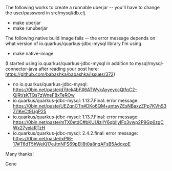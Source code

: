 The following works to create a runnable uberjar -- you'll have to change the user/password in src/mysql/db.clj.

- make uberjar
- make runuberjar

The following native build image fails -- the error message depends on what version of io.quarkus/quarkus-jdbc-mysql library I'm using.

- make native-image

(I started using io.quarkus/quarkus-jdbc-mysql in addition to mysql/mysql-connector-java after reading your post here: https://github.com/babashka/babashka/issues/372)

- no io.quarkus/quarkus-jdbc-mysql: https://0bin.net/paste/d7dek4bF#6ATWykAyyeyccQtfqC2-QjRt/sKTQs7zWneF8xTeROw
- io.quarkus/quarkus-jdbc-mysql: 1.13.7.Final: error message: https://0bin.net/paste/UEZqnCTn#DKo6QM+antsyZEsNBaxzZPp7KVhS3Zi1KeCt9LigP25
- io.quarkus/quarkus-jdbc-mysql: 1.13.7.Final: error message: https://0bin.net/paste/mTX0etdC#bKUUizjIY6qbIlyIFo3vwp2P9Gp6zgCWx27yelaRTzH
- io.quarkus/quarkus-jdbc-mysql: 2.4.2.final: error message: https://0bin.net/paste/ixPI6-17#T6dT5hWeKj17eJtnNFS69pEIl8t0a8nqAFsB5AdqxpE


Many thanks!

Gene